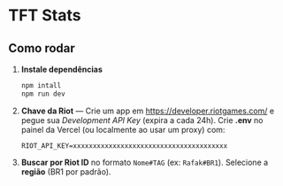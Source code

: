 # TFT Stats

## Como rodar

1. **Instale dependências**  
   ```bash
   npm intall
   npm run dev
   ```

2. **Chave da Riot** — Crie um app em <https://developer.riotgames.com/> e pegue sua *Development API Key* (expira a cada 24h). Crie **.env** no painel da Vercel (ou localmente ao usar um proxy) com:
   ```
   RIOT_API_KEY=xxxxxxxxxxxxxxxxxxxxxxxxxxxxxxxxxxxxxxx
   ```

3. **Buscar por Riot ID** no formato `Nome#TAG` (ex: `Rafak#BR1`). Selecione a **região** (BR1 por padrão).
